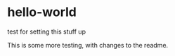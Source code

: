 # hello-world
test for setting this stuff up

This is some more testing, with changes to the readme.

